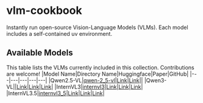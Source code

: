 # vlm-cookbook
Instantly run open-source Vision-Language Models (VLMs).
Each model includes a self-contained uv environment.

## Available Models
This table lists the VLMs currently included in this collection. Contributions are welcome!
|Model Name|Directory Name|Huggingface|Paper|GitHub|
|---|---|---|---|---|
|Qwen2.5-VL|[qwen-2_5-vl](./qwen-2_5-vl/)|[Link](https://huggingface.co/collections/Qwen/qwen25-vl-6795ffac22b334a837c0f9a5)|[Link](https://arxiv.org/abs/2502.13923)||
|Qwen3-VL||[Link](https://huggingface.co/docs/transformers/main/model_doc/qwen3_vl)|[Link](https://arxiv.org/abs/2505.09388)|[Link](https://github.com/QwenLM/Qwen3-VL)|
|InternVL3|[internvl3](./internvl3/)|[Link](https://huggingface.co/collections/OpenGVLab/internvl3-67f7f690be79c2fe9d74fe9d)|[Link](https://arxiv.org/abs/2504.10479)|[Link](https://github.com/OpenGVLab/InternVL)|
|InternVL3.5|[internvl3_5](./internvl3_5/)|[Link](https://huggingface.co/collections/OpenGVLab/internvl35-68ac87bd52ebe953485927fb)|[Link](https://arxiv.org/abs/2508.18265)|[Link](https://github.com/OpenGVLab/InternVL)|